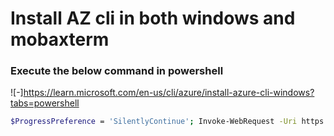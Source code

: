 # Install AZ cli in both windows and mobaxterm

### Execute the below command in powershell
![-]https://learn.microsoft.com/en-us/cli/azure/install-azure-cli-windows?tabs=powershell
```bash
$ProgressPreference = 'SilentlyContinue'; Invoke-WebRequest -Uri https://aka.ms/installazurecliwindows -OutFile .\AzureCLI.msi; Start-Process msiexec.exe -Wait -ArgumentList '/I AzureCLI.msi /quiet'; Remove-Item .\AzureCLI.msi
```
